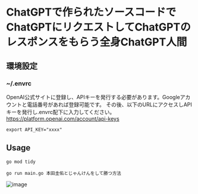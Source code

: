 # ChatGPTで作られたソースコードでChatGPTにリクエストしてChatGPTのレスポンスをもらう全身ChatGPT人間

## 環境設定

### ~/.envrc

OpenAI公式サイトに登録し、APIキーを発行する必要があります。Googleアカウントと電話番号があれば登録可能です。
その後、以下のURLにアクセスしAPIキーを発行し.envrc配下に入力してください。
https://platform.openai.com/account/api-keys

```
export API_KEY="xxxx"
```

## Usage

```
go mod tidy
```

```
go run main.go 本田圭佑とじゃんけんをして勝つ方法
```

![image](https://user-images.githubusercontent.com/18649842/223357350-e8a50b2e-28a5-4c61-aca6-cbad5792b3a4.png)
